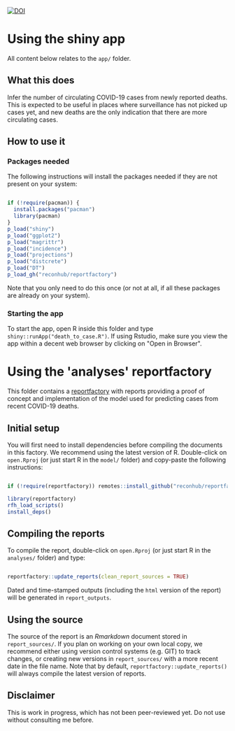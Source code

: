 [![DOI](https://zenodo.org/badge/244454364.svg)](https://zenodo.org/badge/latestdoi/244454364)

# Using the shiny app

All content below relates to the `app/` folder.

## What this does

Infer the number of circulating COVID-19 cases from newly reported deaths. This
is expected to be useful in places where surveillance has not picked up cases
yet, and new deaths are the only indication that there are more circulating
cases.


## How to use it

### Packages needed

The following instructions will install the packages needed if they are not present on your system:

```r

if (!require(pacman)) {
  install.packages("pacman")
  library(pacman)
}
p_load("shiny")
p_load("ggplot2")
p_load("magrittr")
p_load("incidence")
p_load("projections")
p_load("distcrete")
p_load("DT")
p_load_gh("reconhub/reportfactory")

```

Note that you only need to do this once (or not at all, if all these packages
are already on your system).



### Starting the app

To start the app, open R inside this folder and type
`shiny::runApp("death_to_case.R")`. If using Rstudio, make sure you view the app
within a decent web browser by clicking on "Open in Browser".




# Using the 'analyses' reportfactory

This folder contains a
[reportfactory](https://github.com/reconhub/reportfactory) with reports
providing a proof of concept and implementation of the model used for
predicting cases from recent COVID-19 deaths.


## Initial setup

You will first need to install dependencies before compiling the documents in
this factory. We recommend using the latest version of R. Double-click on
`open.Rproj` (or just start R in the `model/` folder) and copy-paste the
following instructions:

```r

if (!require(reportfactory)) remotes::install_github("reconhub/reportfactory")

library(reportfactory)
rfh_load_scripts()
install_deps()

```



## Compiling the reports

 To compile the report, double-click on `open.Rproj` (or just start R
in the `analyses/` folder) and type:

```r

reportfactory::update_reports(clean_report_sources = TRUE)

```

Dated and time-stamped outputs (including the `html` version of the report) will
be generated in `report_outputs`.



## Using the source

The source of the report is an *Rmarkdown* document stored in
`report_sources/`. If you plan on working on your own local copy, we recommend
either using version control systems (e.g. GIT) to track changes, or creating
new versions in `report_sources/` with a more recent date in the file name. Note
that by default, `reportfactory::update_reports()` will always compile the
latest version of reports.



## Disclaimer

This is work in progress, which has not been peer-reviewed yet. Do not use
without consulting me before.
